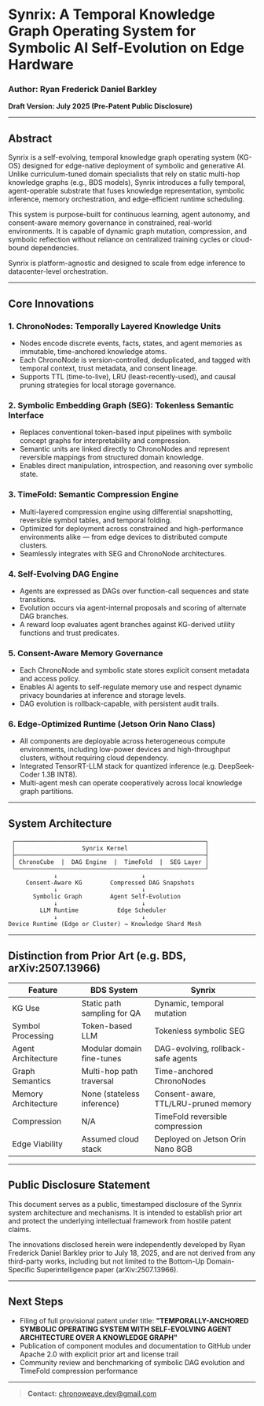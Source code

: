 # Synrix: A Temporal Knowledge Graph Operating System for Symbolic AI Self-Evolution on Edge Hardware

### Author: Ryan Frederick Daniel Barkley

**Draft Version: July 2025 (Pre-Patent Public Disclosure)**

---

## Abstract

Synrix is a self-evolving, temporal knowledge graph operating system (KG-OS) designed for edge-native deployment of symbolic and generative AI. Unlike curriculum-tuned domain specialists that rely on static multi-hop knowledge graphs (e.g., BDS models), Synrix introduces a fully temporal, agent-operable substrate that fuses knowledge representation, symbolic inference, memory orchestration, and edge-efficient runtime scheduling.

This system is purpose-built for continuous learning, agent autonomy, and consent-aware memory governance in constrained, real-world environments. It is capable of dynamic graph mutation, compression, and symbolic reflection without reliance on centralized training cycles or cloud-bound dependencies.

Synrix is platform-agnostic and designed to scale from edge inference to datacenter-level orchestration.

---

## Core Innovations

### 1. **ChronoNodes: Temporally Layered Knowledge Units**

- Nodes encode discrete events, facts, states, and agent memories as immutable, time-anchored knowledge atoms.
- Each ChronoNode is version-controlled, deduplicated, and tagged with temporal context, trust metadata, and consent lineage.
- Supports TTL (time-to-live), LRU (least-recently-used), and causal pruning strategies for local storage governance.

### 2. **Symbolic Embedding Graph (SEG): Tokenless Semantic Interface**

- Replaces conventional token-based input pipelines with symbolic concept graphs for interpretability and compression.
- Semantic units are linked directly to ChronoNodes and represent reversible mappings from structured domain knowledge.
- Enables direct manipulation, introspection, and reasoning over symbolic state.

### 3. **TimeFold: Semantic Compression Engine**

- Multi-layered compression engine using differential snapshotting, reversible symbol tables, and temporal folding.
- Optimized for deployment across constrained and high-performance environments alike — from edge devices to distributed compute clusters.
- Seamlessly integrates with SEG and ChronoNode architectures.

### 4. **Self-Evolving DAG Engine**

- Agents are expressed as DAGs over function-call sequences and state transitions.
- Evolution occurs via agent-internal proposals and scoring of alternate DAG branches.
- A reward loop evaluates agent branches against KG-derived utility functions and trust predicates.

### 5. **Consent-Aware Memory Governance**

- Each ChronoNode and symbolic state stores explicit consent metadata and access policy.
- Enables AI agents to self-regulate memory use and respect dynamic privacy boundaries at inference and storage levels.
- DAG evolution is rollback-capable, with persistent audit trails.

### 6. **Edge-Optimized Runtime (Jetson Orin Nano Class)**

- All components are deployable across heterogeneous compute environments, including low-power devices and high-throughput clusters, without requiring cloud dependency.
- Integrated TensorRT-LLM stack for quantized inference (e.g. DeepSeek-Coder 1.3B INT8).
- Multi-agent mesh can operate cooperatively across local knowledge graph partitions.

---

## System Architecture

```
 ┌──────────────────────────────────────────────────────┐
 │                   Synrix Kernel                      │
 ├──────────────────────────────────────────────────────┤
 │ ChronoCube  |  DAG Engine  |  TimeFold  |  SEG Layer │
 └──────────────────────────────────────────────────────┘
             ↓                        ↓
     Consent-Aware KG        Compressed DAG Snapshots
             ↓                        ↓
       Symbolic Graph        Agent Self-Evolution
             ↓                        ↓
         LLM Runtime           Edge Scheduler
             ↓                        ↓
Device Runtime (Edge or Cluster) → Knowledge Shard Mesh        
```

---

## Distinction from Prior Art (e.g. BDS, arXiv:2507.13966)

| Feature             | BDS System                  | Synrix                               |
| ------------------- | --------------------------- | ------------------------------------ |
| KG Use              | Static path sampling for QA | Dynamic, temporal mutation           |
| Symbol Processing   | Token-based LLM             | Tokenless symbolic SEG               |
| Agent Architecture  | Modular domain fine-tunes   | DAG-evolving, rollback-safe agents   |
| Graph Semantics     | Multi-hop path traversal    | Time-anchored ChronoNodes            |
| Memory Architecture | None (stateless inference)  | Consent-aware, TTL/LRU-pruned memory |
| Compression         | N/A                         | TimeFold reversible compression      |
| Edge Viability      | Assumed cloud stack         | Deployed on Jetson Orin Nano 8GB     |

---

## Public Disclosure Statement

This document serves as a public, timestamped disclosure of the Synrix system architecture and mechanisms. It is intended to establish prior art and protect the underlying intellectual framework from hostile patent claims.

The innovations disclosed herein were independently developed by Ryan Frederick Daniel Barkley prior to July 18, 2025, and are not derived from any third-party works, including but not limited to the Bottom-Up Domain-Specific Superintelligence paper (arXiv:2507.13966).

---

## Next Steps

- Filing of full provisional patent under title: **"TEMPORALLY-ANCHORED SYMBOLIC OPERATING SYSTEM WITH SELF-EVOLVING AGENT ARCHITECTURE OVER A KNOWLEDGE GRAPH"**
- Publication of component modules and documentation to GitHub under Apache 2.0 with explicit prior art and license trail
- Community review and benchmarking of symbolic DAG evolution and TimeFold compression performance

---

> **Contact:** [chronoweave.dev@gmail.com](mailto\:chronoweave.dev@gmail.com)

